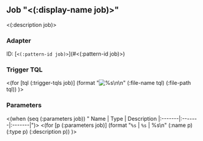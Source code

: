 ## Job "<(:display-name job)>"<a id="<(:id job)>"></a>

<(:description job)>

### Adapter

ID: [`<(:pattern-id job)>`](#<(:pattern-id job)>)

### Trigger TQL
<(for [tql (:trigger-tqls job)]
(format "![%s](%s)\n\n" (:file-name tql) (:file-path tql))
)>

### Parameters

<(when (seq (:parameters job)) "
Name | Type | Description
|:-------|:-------|:-------|")>
<(for [p (:parameters job)]
(format "`%s` | `%s` | %s\n" (:name p) (:type p) (:description p))
)>
